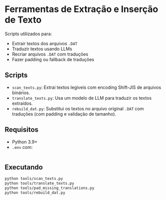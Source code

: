 # Ferramentas de Extração e Inserção de Texto

Scripts utilizados para:
- Extrair textos dos arquivos `.DAT`
- Traduzir textos usando LLMs
- Recriar arquivos `.DAT` com traduções
- Fazer padding ou fallback de traduções

## Scripts

- `scan_texts.py`: Extrai textos legíveis com encoding Shift-JIS de arquivos binários.
- `translate_texts.py`: Usa um modelo de LLM para traduzir os textos extraídos.
- `rebuild_dat.py`: Substitui os textos no arquivo original `.DAT` com traduções (com padding e validação de tamanho).

## Requisitos
- Python 3.9+
- `.env` com:
  ```env

    ````

## Executando

```bash
python tools/scan_texts.py
python tools/translate_texts.py
python tools/pad_missing_translations.py
python tools/rebuild_dat.py
```
